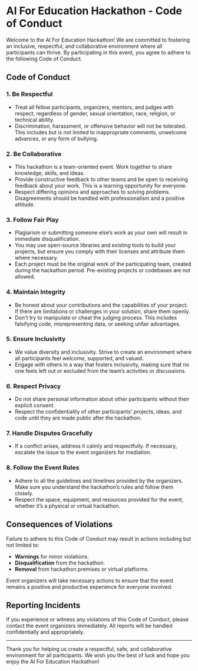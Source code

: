 
# AI For Education Hackathon - Code of Conduct

Welcome to the AI For Education Hackathon! We are committed to fostering an inclusive, respectful, and collaborative environment where all participants can thrive. By participating in this event, you agree to adhere to the following Code of Conduct.

## Code of Conduct

### 1. **Be Respectful**
- Treat all fellow participants, organizers, mentors, and judges with respect, regardless of gender, sexual orientation, race, religion, or technical ability.
- Discrimination, harassment, or offensive behavior will not be tolerated. This includes but is not limited to inappropriate comments, unwelcome advances, or any form of bullying.

### 2. **Be Collaborative**
- This hackathon is a team-oriented event. Work together to share knowledge, skills, and ideas.
- Provide constructive feedback to other teams and be open to receiving feedback about your work. This is a learning opportunity for everyone.
- Respect differing opinions and approaches to solving problems. Disagreements should be handled with professionalism and a positive attitude.

### 3. **Follow Fair Play**
- Plagiarism or submitting someone else’s work as your own will result in immediate disqualification.
- You may use open-source libraries and existing tools to build your projects, but ensure you comply with their licenses and attribute them where necessary.
- Each project must be the original work of the participating team, created during the hackathon period. Pre-existing projects or codebases are not allowed.

### 4. **Maintain Integrity**
- Be honest about your contributions and the capabilities of your project. If there are limitations or challenges in your solution, share them openly.
- Don't try to manipulate or cheat the judging process. This includes falsifying code, misrepresenting data, or seeking unfair advantages.

### 5. **Ensure Inclusivity**
- We value diversity and inclusivity. Strive to create an environment where all participants feel welcome, supported, and valued.
- Engage with others in a way that fosters inclusivity, making sure that no one feels left out or excluded from the team’s activities or discussions.

### 6. **Respect Privacy**
- Do not share personal information about other participants without their explicit consent.
- Respect the confidentiality of other participants' projects, ideas, and code until they are made public after the hackathon.

### 7. **Handle Disputes Gracefully**
- If a conflict arises, address it calmly and respectfully. If necessary, escalate the issue to the event organizers for mediation.

### 8. **Follow the Event Rules**
- Adhere to all the guidelines and timelines provided by the organizers. Make sure you understand the hackathon’s rules and follow them closely.
- Respect the space, equipment, and resources provided for the event, whether it’s a physical or virtual hackathon.

## Consequences of Violations
Failure to adhere to this Code of Conduct may result in actions including but not limited to:
- **Warnings** for minor violations.
- **Disqualification** from the hackathon.
- **Removal** from hackathon premises or virtual platforms.

Event organizers will take necessary actions to ensure that the event remains a positive and productive experience for everyone involved.

## Reporting Incidents
If you experience or witness any violations of this Code of Conduct, please contact the event organizers immediately. All reports will be handled confidentially and appropriately.

---

Thank you for helping us create a respectful, safe, and collaborative environment for all participants. We wish you the best of luck and hope you enjoy the AI For Education Hackathon!


